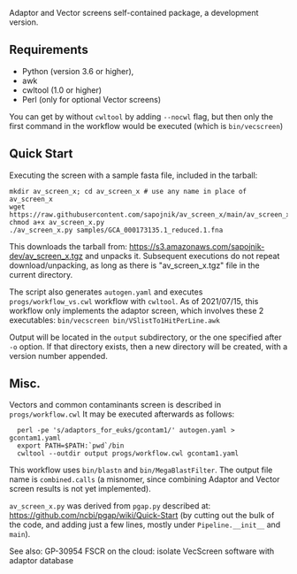 Adaptor and Vector screens self-contained package, a development version.

## Requirements
- Python (version 3.6 or higher),
- awk
- cwltool (1.0 or higher)
- Perl (only for optional Vector screens)

You can get by without `cwltool` by adding `--nocwl` flag,
but then only the first command in the workflow would be executed (which is `bin/vecscreen`)

## Quick Start
Executing the screen with a sample fasta file, included in the tarball:
```
mkdir av_screen_x; cd av_screen_x # use any name in place of av_screen_x
wget https://raw.githubusercontent.com/sapojnik/av_screen_x/main/av_screen_x.py
chmod a+x av_screen_x.py
./av_screen_x.py samples/GCA_000173135.1_reduced.1.fna
```
This downloads the tarball from:
  https://s3.amazonaws.com/sapojnik-dev/av_screen_x.tgz
and unpacks it. Subsequent executions do not repeat download/unpacking,
as long as there is "av_screen_x.tgz" file in the current directory.

The script also generates `autogen.yaml` and executes `progs/workflow_vs.cwl` workflow with `cwltool`.
As of 2021/07/15, this workflow only implements the adaptor screen,
which involves these 2 executables:
  `bin/vecscreen bin/VSlistTo1HitPerLine.awk`

Output will be located in the `output` subdirectory, or the one specified after `-o` option.
If that directory exists, then a new directory will be created, with a version number appended.

## Misc.
Vectors and common contaminants screen is described in `progs/workflow.cwl`
It may be executed afterwards as follows:
```
  perl -pe 's/adaptors_for_euks/gcontam1/' autogen.yaml > gcontam1.yaml
  export PATH=$PATH:`pwd`/bin
  cwltool --outdir output progs/workflow.cwl gcontam1.yaml
```
This workflow uses `bin/blastn` and `bin/MegaBlastFilter`. The output file name is `combined.calls` 
(a misnomer, since combining Adaptor and Vector screen results is not yet implemented).


`av_screen_x.py` was derived from `pgap.py` described at:
  https://github.com/ncbi/pgap/wiki/Quick-Start
(by cutting out the bulk of the code, and adding just a few lines, mostly under `Pipeline.__init__` and `main`).

See also: GP-30954 FSCR on the cloud: isolate VecScreen software with adaptor database
